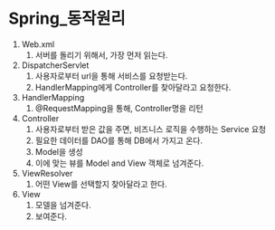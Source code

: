 # Spring_동작원리

1. Web.xml
   1. 서버를 돌리기 위해서, 가장 먼저 읽는다.
2. DispatcherServlet
   1. 사용자로부터 url을 통해 서비스를 요청받는다.
   2. HandlerMapping에게 Controller를 찾아달라고 요청한다.
3. HandlerMapping
   1. @RequestMapping을 통해, Controller명을 리턴
4. Controller
   1. 사용자로부터 받은 값을 주면, 비즈니스 로직을 수행하는 Service 요청
   2. 필요한 데이터를 DAO를 통해 DB에서 가지고 온다.
   3. Model을 생성
   4. 이에 맞는 뷰를 Model and View 객체로 넘겨준다.
5. ViewResolver
   1. 어떤 View를 선택할지 찾아달라고 한다.
6. View
   1. 모델을 넘겨준다.
   2. 보여준다.